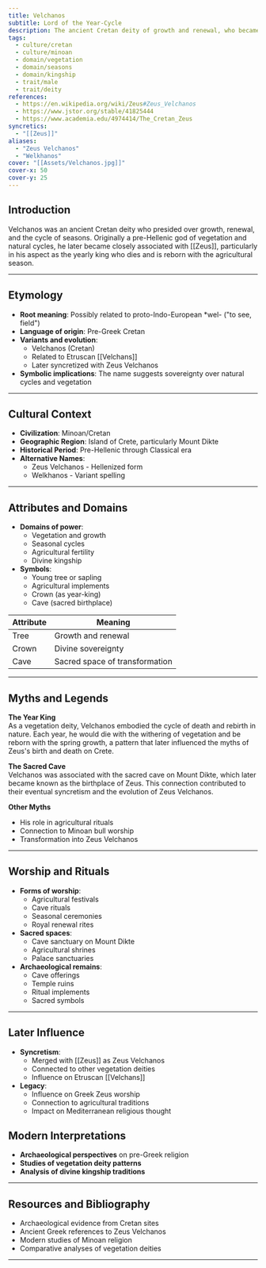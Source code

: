 ```yaml
---
title: Velchanos
subtitle: Lord of the Year-Cycle
description: The ancient Cretan deity of growth and renewal, who became syncretized with Zeus as master of the seasonal cycle
tags:
  - culture/cretan
  - culture/minoan
  - domain/vegetation
  - domain/seasons
  - domain/kingship
  - trait/male
  - trait/deity
references:
  - https://en.wikipedia.org/wiki/Zeus#Zeus_Velchanos
  - https://www.jstor.org/stable/41825444
  - https://www.academia.edu/4974414/The_Cretan_Zeus
syncretics:
  - "[[Zeus]]"
aliases:
  - "Zeus Velchanos"
  - "Welkhanos"
cover: "[[Assets/Velchanos.jpg]]"
cover-x: 50
cover-y: 25
---
```

## Introduction
Velchanos was an ancient Cretan deity who presided over growth, renewal, and the cycle of seasons. Originally a pre-Hellenic god of vegetation and natural cycles, he later became closely associated with [[Zeus]], particularly in his aspect as the yearly king who dies and is reborn with the agricultural season.

---

## Etymology

- **Root meaning**: Possibly related to proto-Indo-European *wel- ("to see, field")
- **Language of origin**: Pre-Greek Cretan
- **Variants and evolution**: 
  - Velchanos (Cretan)
  - Related to Etruscan [[Velchans]]
  - Later syncretized with Zeus Velchanos
- **Symbolic implications**: The name suggests sovereignty over natural cycles and vegetation

---

## Cultural Context

- **Civilization**: Minoan/Cretan
- **Geographic Region**: Island of Crete, particularly Mount Dikte
- **Historical Period**: Pre-Hellenic through Classical era
- **Alternative Names**:
  - Zeus Velchanos - Hellenized form
  - Welkhanos - Variant spelling

---

## Attributes and Domains

- **Domains of power**: 
  - Vegetation and growth
  - Seasonal cycles
  - Agricultural fertility
  - Divine kingship
- **Symbols**: 
  - Young tree or sapling
  - Agricultural implements
  - Crown (as year-king)
  - Cave (sacred birthplace)

| Attribute | Meaning |
|-----------|----------|
| Tree | Growth and renewal |
| Crown | Divine sovereignty |
| Cave | Sacred space of transformation |

---

## Myths and Legends

**The Year King**  
As a vegetation deity, Velchanos embodied the cycle of death and rebirth in nature. Each year, he would die with the withering of vegetation and be reborn with the spring growth, a pattern that later influenced the myths of Zeus's birth and death on Crete.

**The Sacred Cave**  
Velchanos was associated with the sacred cave on Mount Dikte, which later became known as the birthplace of Zeus. This connection contributed to their eventual syncretism and the evolution of Zeus Velchanos.

**Other Myths**  
- His role in agricultural rituals
- Connection to Minoan bull worship
- Transformation into Zeus Velchanos

---

## Worship and Rituals

- **Forms of worship**: 
  - Agricultural festivals
  - Cave rituals
  - Seasonal ceremonies
  - Royal renewal rites
- **Sacred spaces**: 
  - Cave sanctuary on Mount Dikte
  - Agricultural shrines
  - Palace sanctuaries
- **Archaeological remains**: 
  - Cave offerings
  - Temple ruins
  - Ritual implements
  - Sacred symbols

---

## Later Influence

- **Syncretism**: 
  - Merged with [[Zeus]] as Zeus Velchanos
  - Connected to other vegetation deities
  - Influence on Etruscan [[Velchans]]
- **Legacy**:
  - Influence on Greek Zeus worship
  - Connection to agricultural traditions
  - Impact on Mediterranean religious thought

## Modern Interpretations

- **Archaeological perspectives** on pre-Greek religion
- **Studies of vegetation deity patterns**
- **Analysis of divine kingship traditions**

---

## Resources and Bibliography

- Archaeological evidence from Cretan sites
- Ancient Greek references to Zeus Velchanos
- Modern studies of Minoan religion
- Comparative analyses of vegetation deities

---